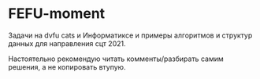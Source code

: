 # FEFU-moment
Задачи на dvfu cats и Информатиксе и примеры алгоритмов и структур данных для направления сцт 2021.

Настоятельно рекомендую читать комменты/разбирать самим решения, а не копировать втупую. 
